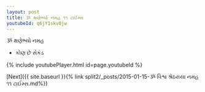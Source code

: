 ```yaml
---
layout: post
title: ૐ ક્ષણેભ્યો નમહ ૧૧ ટાઈમ્સ
youtubeId: q6jY1skv0jw
---
```

 
 
 ૐ ક્ષણેભ્યો નમહ  
 
 -  કોણ છે સેકંડ 
 
  
 
  
 
 
 
 
 
 


{% include youtubePlayer.html id=page.youtubeId %}
 
[Next]({{ site.baseurl }}{% link  split2/_posts/2015-01-15-ૐ વિશ્વ શ્રેઠરાયા નમહ ૧૧ ટાઈમ્સ.md%})
 
